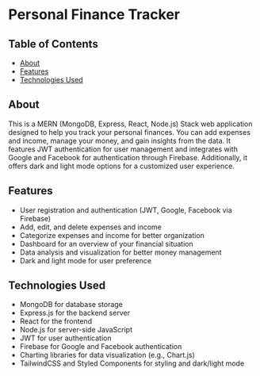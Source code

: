 # Personal Finance Tracker

## Table of Contents
- [About](#about)
- [Features](#features)
- [Technologies Used](#technologies-used)
## About

This is a MERN (MongoDB, Express, React, Node.js) Stack web application designed to help you track your personal finances. You can add expenses and income, manage your money, and gain insights from the data. It features JWT authentication for user management and integrates with Google and Facebook for authentication through Firebase. Additionally, it offers dark and light mode options for a customized user experience.

## Features

- User registration and authentication (JWT, Google, Facebook via Firebase)
- Add, edit, and delete expenses and income
- Categorize expenses and income for better organization
- Dashboard for an overview of your financial situation
- Data analysis and visualization for better money management
- Dark and light mode for user preference

## Technologies Used

- MongoDB for database storage
- Express.js for the backend server
- React for the frontend
- Node.js for server-side JavaScript
- JWT for user authentication
- Firebase for Google and Facebook authentication
- Charting libraries for data visualization (e.g., Chart.js)
- TailwindCSS and Styled Components for styling and dark/light mode
